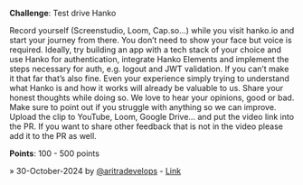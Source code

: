 **Challenge**: Test drive Hanko

Record yourself (Screenstudio, Loom, Cap.so…) while you visit hanko.io and start your journey from there. You don’t need to show your face but voice is required. Ideally, try building an app with a tech stack of your choice and use Hanko for authentication, integrate Hanko Elements and implement the steps necessary for auth, e.g. logout and JWT validation. If you can’t make it that far that’s also fine. Even your experience simply trying to understand what Hanko is and how it works will already be valuable to us. Share your honest thoughts while doing so. We love to hear your opinions, good or bad. Make sure to point out if you struggle with anything so we can improve. Upload the clip to YouTube, Loom, Google Drive… and put the video link into the PR. If you want to share other feedback that is not in the video please add it to the PR as well.

**Points**: 100 - 500 points

» 30-October-2024 by [@aritradevelops](https://github.com/aritradevelops) - [Link](https://komododecks.com/recordings/HO07DXf6BcdDg8ISlhHX?uploadId=published)
